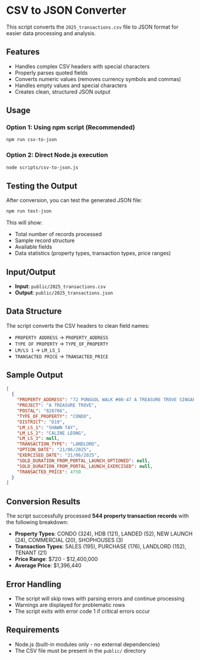 # CSV to JSON Converter

This script converts the `2025_transactions.csv` file to JSON format for easier data processing and analysis.

## Features

- Handles complex CSV headers with special characters
- Properly parses quoted fields
- Converts numeric values (removes currency symbols and commas)
- Handles empty values and special characters
- Creates clean, structured JSON output

## Usage

### Option 1: Using npm script (Recommended)
```bash
npm run csv-to-json
```

### Option 2: Direct Node.js execution
```bash
node scripts/csv-to-json.js
```

## Testing the Output

After conversion, you can test the generated JSON file:

```bash
npm run test-json
```

This will show:
- Total number of records processed
- Sample record structure
- Available fields
- Data statistics (property types, transaction types, price ranges)

## Input/Output

- **Input**: `public/2025_transactions.csv`
- **Output**: `public/2025_transactions.json`

## Data Structure

The script converts the CSV headers to clean field names:

- `PROPERTY ADDRESS` → `PROPERTY_ADDRESS`
- `TYPE OF PROPERTY` → `TYPE_OF_PROPERTY`
- `LM/LS 1` → `LM_LS_1`
- `TRANSACTED PRICE` → `TRANSACTED_PRICE`

## Sample Output

```json
[
  {
    "PROPERTY_ADDRESS": "72 PUNGGOL WALK #08-47 A TREASURE TROVE SINGAPORE 828786",
    "PROJECT": "A TREASURE TROVE",
    "POSTAL": "828786",
    "TYPE_OF_PROPERTY": "CONDO",
    "DISTRICT": "D19",
    "LM_LS_1": "SHAWN TAY",
    "LM_LS_2": "CALINE LEONG",
    "LM_LS_3": null,
    "TRANSACTION_TYPE": "LANDLORD",
    "OPTION_DATE": "21/06/2025",
    "EXERCISED_DATE": "21/06/2025",
    "SOLD_DURATION_FROM_PORTAL_LAUNCH_OPTIONED": null,
    "SOLD_DURATION_FROM_PORTAL_LAUNCH_EXERCISED": null,
    "TRANSACTED_PRICE": 4750
  }
]
```

## Conversion Results

The script successfully processed **544 property transaction records** with the following breakdown:

- **Property Types**: CONDO (324), HDB (121), LANDED (52), NEW LAUNCH (24), COMMERCIAL (20), SHOPHOUSES (3)
- **Transaction Types**: SALES (195), PURCHASE (176), LANDLORD (152), TENANT (21)
- **Price Range**: $720 - $12,400,000
- **Average Price**: $1,396,440

## Error Handling

- The script will skip rows with parsing errors and continue processing
- Warnings are displayed for problematic rows
- The script exits with error code 1 if critical errors occur

## Requirements

- Node.js (built-in modules only - no external dependencies)
- The CSV file must be present in the `public/` directory 